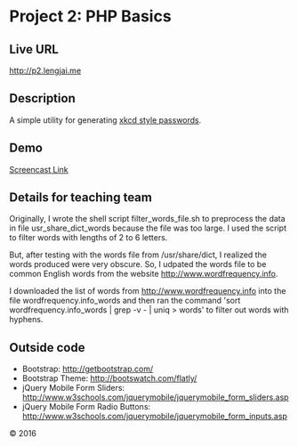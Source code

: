 # Project 2: PHP Basics

## Live URL
<http://p2.lengjai.me>

## Description
A simple utility for generating [xkcd style passwords](http://xkcd.com/936/).

## Demo
[Screencast Link](https://youtu.be/2tHmKaan_lg)

## Details for teaching team
Originally, I wrote the shell script filter_words_file.sh to preprocess the data in file usr_share_dict_words because the file was too large.  I used the script to filter words with lengths of 2 to 6 letters.  

But, after testing with the words file from /usr/share/dict, I realized the words produced were very obscure.  So, I udpated the words file to be common English words from the website <http://www.wordfrequency.info>.  

I downloaded the list of words from <http://www.wordfrequency.info> into the file wordfrequency.info_words and then ran the command 'sort wordfrequency.info_words | grep -v - | uniq > words' to filter out words with hyphens.

## Outside code
* Bootstrap: http://getbootstrap.com/
* Bootstrap Theme: http://bootswatch.com/flatly/
* jQuery Mobile Form Sliders: http://www.w3schools.com/jquerymobile/jquerymobile_form_sliders.asp
* jQuery Mobile Form Radio Buttons: http://www.w3schools.com/jquerymobile/jquerymobile_form_inputs.asp

&copy; 2016
